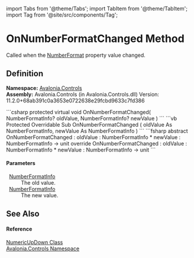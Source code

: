 import Tabs from '@theme/Tabs'; 
import TabItem from '@theme/TabItem'; 
import Tag from '@site/src/components/Tag'; 

# OnNumberFormatChanged Method


Called when the <a href="P_Avalonia_Controls_NumericUpDown_NumberFormat">NumberFormat</a> property value changed.



## Definition
**Namespace:** <a href="N_Avalonia_Controls">Avalonia.Controls</a>  
**Assembly:** Avalonia.Controls (in Avalonia.Controls.dll) Version: 11.2.0+68ab391c0a3653e0722638e29fcbd9633c7fd386

<Tabs groupId="api-code-preview">
<TabItem value="csharp" label="C#">
```csharp
protected virtual void OnNumberFormatChanged(
	NumberFormatInfo? oldValue,
	NumberFormatInfo? newValue
)
```
</TabItem>
<TabItem value="vb" label="VB">
```vb
Protected Overridable Sub OnNumberFormatChanged ( 
	oldValue As NumberFormatInfo,
	newValue As NumberFormatInfo
)
```
</TabItem>
<TabItem value="fsharp" label="F#">
```fsharp
abstract OnNumberFormatChanged : 
        oldValue : NumberFormatInfo * 
        newValue : NumberFormatInfo -> unit 
override OnNumberFormatChanged : 
        oldValue : NumberFormatInfo * 
        newValue : NumberFormatInfo -> unit 
```
</TabItem>
</Tabs>



#### Parameters
<dl><dt>  <a href="https://learn.microsoft.com/dotnet/api/system.globalization.numberformatinfo" target="_blank" rel="noopener noreferrer">NumberFormatInfo</a></dt><dd>The old value.</dd><dt>  <a href="https://learn.microsoft.com/dotnet/api/system.globalization.numberformatinfo" target="_blank" rel="noopener noreferrer">NumberFormatInfo</a></dt><dd>The new value.</dd></dl>

## See Also


#### Reference
<a href="T_Avalonia_Controls_NumericUpDown">NumericUpDown Class</a>  
<a href="N_Avalonia_Controls">Avalonia.Controls Namespace</a>  
